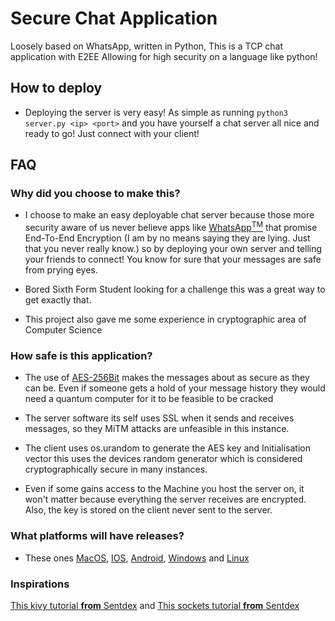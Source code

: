 # Secure Chat Application
Loosely based on WhatsApp, written in Python, This is a TCP chat application with E2EE
Allowing for high security on a language like python!

## How to deploy
- Deploying the server is very easy! As simple as running `python3 server.py <ip> <port>` and you have yourself a 
chat server all nice and ready to go! Just connect with your client!

## FAQ

### Why did you choose to make this?
- I choose to make an easy deployable chat server because those more security aware of us never believe
apps like [WhatsApp<sup>TM</sup>](https://en.wikipedia.org/wiki/WhatsApp) that promise End-To-End Encryption 
  (I am by no means saying they are lying. Just that you never really know.) so by deploying your own server and telling your friends to connect! You know for sure that your messages
  are safe from prying eyes.

- Bored Sixth Form Student looking for a challenge this was a great way to get exactly that.  

- This project also gave me some experience in cryptographic area of Computer Science

### How safe is this application?
- The use of [AES-256Bit](https://en.wikipedia.org/wiki/Advanced_Encryption_Standard) makes the messages about as secure as they can be.
  Even if someone gets a hold of your message history they would need a quantum computer
  for it to be feasible to be cracked

- The server software its self uses SSL when it sends and receives messages, so they
  MiTM attacks are unfeasible in this instance. 

- The client uses os.urandom to generate the AES key and Initialisation vector this uses the devices 
  random generator which is considered cryptographically secure in many instances.

- Even if some gains access to the Machine you host the server on, it won't matter
  because everything the server receives are encrypted. Also, the key is stored on the client never 
  sent to the server.

### What platforms will have releases?
- These ones [MacOS](https://en.wikipedia.org/wiki/MacOS), [IOS](https://en.wikipedia.org/wiki/IOS), [Android](https://en.wikipedia.org/wiki/Android), [Windows](https://en.wikipedia.org/wiki/Microsoft_Windows)
  and [Linux](https://en.wikipedia.org/wiki/Linux)


### Inspirations
[This kivy tutorial __from__ Sentdex](https://pythonprogramming.net/introduction-kivy-application-python-tutorial/) and
[This sockets tutorial __from__ Sentdex](https://pythonprogramming.net/sockets-tutorial-python-3/)


